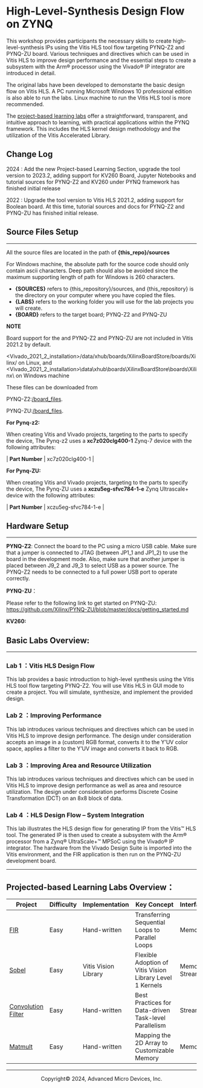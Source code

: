 # High-Level-Synthesis Design Flow on ZYNQ

This workshop provides participants the necessary skills to create high-level-synthesis IPs using the Vitis HLS tool flow targeting PYNQ-Z2 and PYNQ-ZU board. Various techniques and directives which can be used in Vitis HLS to improve design performance and the essential steps to create a subsystem with the Arm® processor using the Vivado® IP integrator are introduced in detail.

The original labs have been developed to demonstarte the basic design flow on Vitis HLS. A PC running Microsoft Windows 10 professional edition is also able to run the labs. Linux machine to run the Vitis HLS tool is more recommended.

The [project-based learning labs](https://github.com/Xilinx/xup_High-Level-Synthesis-Design-Flow/blob/main/docs/pbl.md) offer a straightforward, transparent, and intuitive approach to learning, with practical applications within the PYNQ framework. This includes the HLS kernel design methodology and the utilization of the Vitis Accelerated Library.

## Change Log

2024 : Add the new Project-based Learning Section, upgrade the tool version to 2023.2, adding support for KV260 Board, Jupyter Notebooks and tutorial sources for PYNQ-Z2 and KV260 under PYNQ framework has finished initial release

2022 : Upgrade the tool version to Vitis HLS 2021.2, adding support for Boolean board. At this time, tutorial sources and docs for PYNQ-Z2 and PYNQ-ZU has finished initial release.

## Source Files Setup

---

All the source files are located in the path of **{this_repo}/sources**

For Windows machine, the absolute path for the source code should only contain ascii characters. Deep path should also be avoided since the maximum supporting length of path for Windows is 260 characters.

- **{SOURCES}** refers to {this_repository}/sources, and {this_repository} is the directory on your computer where you have copied the files.
- **{LABS}** refers to the working folder you will use for the lab projects you will create.
- **{BOARD}** refers to the target board; PYNQ-Z2 and PYNQ-ZU

**NOTE**

Board support for the and PYNQ-Z2 and PYNQ-ZU are not included in Vitis 2021.2 by default.

<Vivado_2021_2_installation>/data/xhub/boards/XilinxBoardStore/boards/Xilinx/ on Linux, and <Vivado_2021_2_installation>\\data\\xhub\\boards\\XilinxBoardStore\\boards\\Xilinx\\ on Windows machine

These files can be downloaded from

PYNQ-Z2:[/board_files](https://www.xilinx.com/support/documents/university/vivado/workshops/vivado-adv-embedded-design-zynq/materials/2018x/PYNQZ2/pynq-z2.zip).

PYNQ-ZU:[/board_files](https://github.com/Xilinx/XilinxBoardStore/tree/master/boards/TUL/pynqzu/1.1).

**For Pynq-z2:**

When creating Vitis and Vivado projects, targeting to the parts to specify the device, The Pynq-z2 uses a **xc7z020clg400-1** Zynq-7 device with the following attributes:

| **Part Number**       | xc7z020clg400-1 |

**For Pynq-ZU:**

When creating Vitis and Vivado projects, targeting to the parts to specify the device, The Pynq-ZU uses a **xczu5eg-sfvc784-1-e** Zynq Ultrascale+ device with the following attributes:

| **Part Number**       | xczu5eg-sfvc784-1-e |

## Hardware Setup

---

**PYNQ-Z2**: Connect the board to the PC using a micro USB cable. Make sure that a jumper is connected to JTAG (between JP1_1 and JP1_2) to use the board in the development mode. Also, make sure that another jumper is placed between J9_2 and J9_3 to select USB as a power source. The PYNQ-Z2 needs to be connected to a full power USB port to operate correctly.

**PYNQ-ZU**：

Please refer to the following link to get started on PYNQ-ZU:
https://github.com/Xilinx/PYNQ-ZU/blob/master/docs/getting_started.md

**KV260:**

## Basic Labs Overview:

---

### Lab 1 ：Vitis HLS Design Flow

This lab provides a basic introduction to high-level synthesis using the Vitis HLS tool flow targeting PYNQ-Z2. You will use Vitis HLS in GUI mode to create a project. You will simulate, synthesize, and implement the provided design.

### Lab 2 ：Improving Performance

This lab introduces various techniques and directives which can be used in Vitis HLS to improve design performance. The design under consideration accepts an image in a (custom) RGB format, converts it to the Y’UV color space, applies a filter to the Y’UV image and converts it back to RGB.

### Lab 3 ：Improving Area and Resource Utilization

This lab introduces various techniques and directives which can be used in Vitis HLS to improve design performance as well as area and resource utilization. The design under consideration performs Discrete Cosine Transformation (DCT) on an 8x8 block of data.

### Lab 4 ：HLS Design Flow – System Integration

This lab illustrates the HLS design flow for generating IP from the Vitis™ HLS tool. The generated IP is then used to create a subsystem with the Arm® processor from a Zynq® UltraScale+™ MPSoC using the Vivado® IP integrator. The hardware from the Vivado Design Suite is imported into the Vitis environment, and the FIR application is then run on the PYNQ-ZU development board.

---

## Projected-based Learning Labs Overview：

| Project                                                                                                                  | Difficulty | Implementation       | Key Concept                                               | Interface           | Board         |
| ------------------------------------------------------------------------------------------------------------------------ | ---------- | -------------------- | --------------------------------------------------------- | ------------------- | ------------- |
| [FIR](https://github.com/Xilinx/xup_High-Level-Synthesis-Design-Flow/blob/main/source/fir/readme.md)                        | Easy       | Hand-written         | Transferring Sequential Loops to Parallel Loops           | Memory              | PYNQ-Z2/KV260 |
| [Sobel](https://github.com/Xilinx/xup_High-Level-Synthesis-Design-Flow/blob/main/source/sobel/readme.md)                    | Easy       | Vitis Vision Library | Flexible Adoption of Vitis Vision Library Level 1 Kernels | Memory/<br />Stream | PYNQ-Z2/KV260 |
| [Convolution Filter](https://github.com/Xilinx/xup_High-Level-Synthesis-Design-Flow/blob/main/source/conv_filter/readme.md) | Easy       | Hand-written         | Best Practices for Data-driven Task-level Parallelism     | Stream              | PYNQ-Z2/KV260 |
| [Matmult](https://github.com/Xilinx/xup_High-Level-Synthesis-Design-Flow/blob/main/source/matmult/readme.md)                | Easy       | Hand-written         | Mapping the 2D Array to Customizable Memory               | Memory              | PYNQ-Z2/KV260 |

---

<p align="center">Copyright© 2024, Advanced Micro Devices, Inc.</p>
